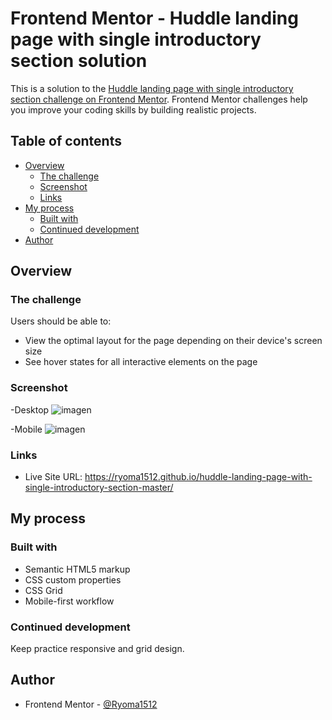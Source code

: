 # Frontend Mentor - Huddle landing page with single introductory section solution

This is a solution to the [Huddle landing page with single introductory section challenge on Frontend Mentor](https://www.frontendmentor.io/challenges/huddle-landing-page-with-a-single-introductory-section-B_2Wvxgi0). Frontend Mentor challenges help you improve your coding skills by building realistic projects. 

## Table of contents

- [Overview](#overview)
  - [The challenge](#the-challenge)
  - [Screenshot](#screenshot)
  - [Links](#links)
- [My process](#my-process)
  - [Built with](#built-with)
  - [Continued development](#continued-development)
- [Author](#author)

## Overview

### The challenge

Users should be able to:

- View the optimal layout for the page depending on their device's screen size
- See hover states for all interactive elements on the page

### Screenshot

-Desktop
![imagen](https://user-images.githubusercontent.com/88509496/133837938-18f16cf6-ad4a-4d57-8a79-078354dbb795.png)

-Mobile
![imagen](https://user-images.githubusercontent.com/88509496/133838587-4240c45f-f32d-4a99-8a75-27d31d244de2.png)


### Links

- Live Site URL: https://ryoma1512.github.io/huddle-landing-page-with-single-introductory-section-master/

## My process

### Built with

- Semantic HTML5 markup
- CSS custom properties
- CSS Grid
- Mobile-first workflow



### Continued development

Keep practice responsive and grid design.

## Author

- Frontend Mentor - [@Ryoma1512](https://www.frontendmentor.io/profile/Ryoma1512)
